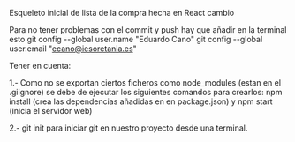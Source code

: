 Esqueleto inicial de lista de la compra hecha en React
cambio

Para no tener problemas con el commit y push hay que añadir en la terminal esto
git config --global user.name "Eduardo Cano" 
git config --global user.email "ecano@iesoretania.es"

Tener en cuenta:

1.- Como no se exportan ciertos ficheros como node_modules (estan en el .giignore) se debe de ejecutar los siguientes comandos para crearlos: npm install (crea las dependencias añadidas en en package.json) y npm start (inicia el servidor web)

2.- git init para iniciar git en nuestro proyecto desde una terminal.

